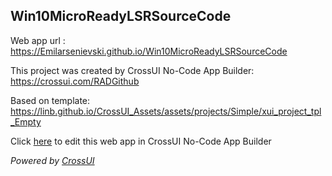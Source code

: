 ## Win10MicroReadyLSRSourceCode
Web app url : https://Emilarsenievski.github.io/Win10MicroReadyLSRSourceCode

This project was created by CrossUI No-Code App Builder: https://crossui.com/RADGithub

Based on template: https://linb.github.io/CrossUI_Assets/assets/projects/Simple/xui_project_tpl_Empty

Click [here](https://crossui.com/RADGithub/#!from=github&owner=Emilarsenievski&repo=Win10MicroReadyLSRSourceCode) to edit this web app in CrossUI No-Code App Builder

<i>Powered by [CrossUI](https://crossui.com)</i>
